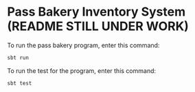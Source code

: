 # Pass Bakery Inventory System (README STILL UNDER WORK)

To run the pass bakery program, enter this command:
```bash
sbt run
```

To run the test for the program, enter this command:
```bash
sbt test
```
